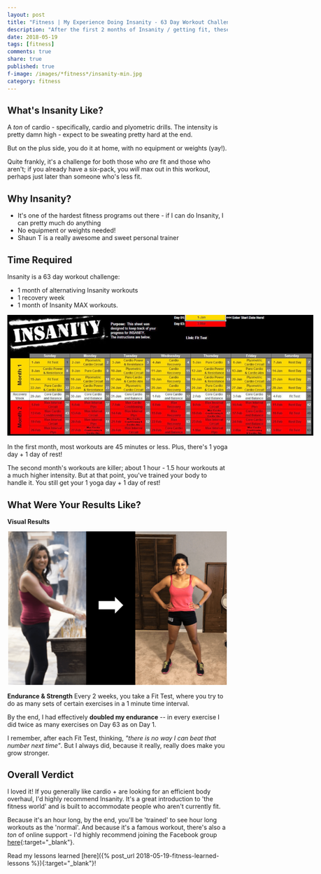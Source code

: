 ```yaml
---
layout: post
title: "Fitness | My Experience Doing Insanity - 63 Day Workout Challenge"
description: "After the first 2 months of Insanity / getting fit, these are my learned lessons."
date: 2018-05-19
tags: [fitness]
comments: true
share: true
published: true
f-image: /images/*fitness*/insanity-min.jpg
category: fitness
---
```


## What's Insanity Like?

A *ton* of cardio - specifically, cardio and plyometric drills. The intensity is pretty damn high - expect to be sweating pretty hard at the end. 

But on the plus side, you do it at home, with no equipment or weights (yay!).

Quite frankly, it's a challenge for both those who *are* fit and those who aren't; if you already have a six-pack, you *will* max out in this workout, perhaps just later than someone who's less fit. 

## Why Insanity?

* It's one of the hardest fitness programs out there - if I can do Insanity, I can pretty much do anything
* No equipment or weights needed!
* Shaun T is a really awesome and sweet personal trainer

## Time Required

Insanity is a 63 day workout challenge:
* 1 month of alternativing Insanity workouts
* 1 recovery week
* 1 month of Insanity MAX workouts. 

<div align="center"><a href="#" class="image main"><img src="/images/*fitness*/insanity-calendar-min.jpg" style="max-width:700px" alt="" /></a></div>

In the first month, most workouts are 45 minutes or less. Plus, there's 1 yoga day + 1 day of rest! 

The second month's workouts are killer; about 1 hour - 1.5 hour workouts at a much higher intensity. But at that point, you've trained your body to handle it. You still get your 1 yoga day + 1 day of rest!

## What Were Your Results Like?

**Visual Results**

<div align="center"><a href="#" class="image main"><img src="/images/*fitness*/insanity-min.png" style="max-width:500px" alt="" /></a></div>

**Endurance & Strength**
Every 2 weeks, you take a Fit Test, where you try to do as many sets of certain exercises in a 1 minute time interval.  

By the end, I had effectively **doubled my endurance** -- in every exercise I did twice as many exercises on Day 63 as on Day 1. 

I remember, after each Fit Test, thinking, *"there is no way I can beat that number next time"*. But I always did, because it really, really does make you grow stronger.

## Overall Verdict

I loved it! If you generally like cardio + are looking for an efficient body overhaul, I'd highly recommend Insanity. It's a great introduction to 'the fitness world' and is built to accommodate people who aren't currently fit. 

Because it's an hour long, by the end, you'll be 'trained' to see hour long workouts as the 'normal'. And because it's a famous workout, there's also a *ton* of online support - I'd highly recommend joining the Facebook group [here](https://www.facebook.com/groups/1732784463648522/){:target="_blank"}.

Read my lessons learned [here]({% post_url 2018-05-19-fitness-learned-lessons %}){:target="_blank"}!
